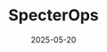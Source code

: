 ---  
layout: startup_page  
title: "SpecterOps"  
id: "specterops.io"  
permalink: "/specteropsspecterops.io05202025/"  
website: "https://specterops.io/"  
funding_round: "Series B"  
funding_amount: "$75M"  
investors: "Insight Partners"  
about: "SpecterOps is a leader in identity risk management, enabling organizations to detect and remove critical attack paths before sophisticated attackers can exploit them. They focus on Attack Path Management, offering the BloodHound Enterprise platform, a managed SaaS solution for identity and security teams."  
markets: "Cybersecurity, Identity Risk Management, Network Security, Training"  
hq: "Alexandria, Virginia, United States"  
founded_year: "2017"  
linkedin: "https://www.linkedin.com/company/specterops"  
twitter: "https://twitter.com/specterops"  
instagram: ""  
facebook: "https://www.facebook.com/specterops.io"  
crunchbase: "https://www.crunchbase.com/organization/specterops"  
pitchbook: "https://pitchbook.com/profiles/company/225555-76"  

date_display: "20-May-2025"  
date: "2025-05-20"

# SEO Optimization  
meta_title: "SpecterOps - Series B Funding ($75M)"  
meta_description: "SpecterOps, SpecterOps is a leader in identity risk management, enabling organizations to detect and remove critical attack paths before sophisticated attackers c..."  
meta_keywords: "SpecterOps, Cybersecurity, Identity Risk Management, Network Security, Training, Series B funding"  
canonical_url: "https://startup.projectstartups.com/specteropsspecterops.io05202025/"  
---